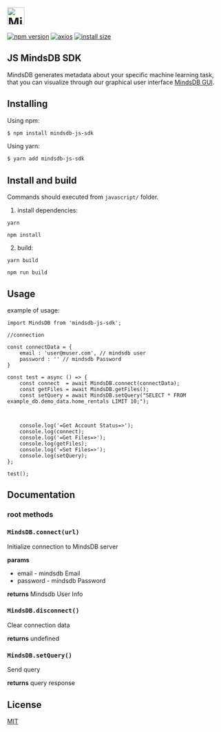 # <a href='https://www.mindsdb.com/'><img src='https://assets.website-files.com/5c7e77a16fbaf30ffda0de72/5cc69a9fd9da3369c3848e5b_logo.png' height='40' alt='MindsDB' aria-label='mindsdb.com/' /></a>

[![npm version](https://img.shields.io/badge/npm-v6.13.7-orange)](https://www.npmjs.com/package/mindsdb-js-sdk)
[![axios](https://img.shields.io/badge/axios-v0.18.1-orange)](https://www.npmjs.com/package/mindsdb-js-sdk)
[![install size](https://img.shields.io/badge/install%20size-202%20KB-green)](https://www.npmjs.com/package/mindsdb-js-sdk)

## JS MindsDB SDK

MindsDB generates metadata about your specific machine learning task, that you can visualize through our graphical user interface [MindsDB GUI](https://www.mindsdb.com/).

## Installing

Using npm:

```bash
$ npm install mindsdb-js-sdk
```

Using yarn:

```bash
$ yarn add mindsdb-js-sdk
```

## Install and build

Commands should executed from `javascript/` folder.

1. install dependencies:

```
yarn
```

```
npm install
```

2. build:

```
yarn build
```

```
npm run build
```


## Usage

example of usage:

```
import MindsDB from 'mindsdb-js-sdk';

//connection

const connectData = {
    email : 'user@muser.com', // mindsdb user
    password : '' // mindsdb Password
}

const test = async () => {
    const connect  = await MindsDB.connect(connectData);
    const getFiles = await MindsDB.getFiles();
    const setQuery = await MindsDB.setQuery("SELECT * FROM example_db.demo_data.home_rentals LIMIT 10;");
    
    
    
    console.log('=Get Account Status=>');
    console.log(connect);
    console.log('=Get Files=>');
    console.log(getFiles);
    console.log('=Set Files=>');
    console.log(setQuery);
};

test();

```

## Documentation

### root methods

### `MindsDB.connect(url)`

Initialize connection to MindsDB server

**params**

- email - mindsdb Email
- password - mindsdb Password

**returns** Mindsdb User Info

### `MindsDB.disconnect()`

Clear connection data

**returns** undefined

### `MindsDB.setQuery()`

Send query

**returns** query response


## License

[MIT](LICENSE)
